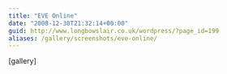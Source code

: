 ```yaml
---
title: "EVE Online"
date: "2008-12-30T21:32:14+00:00"
guid: http://www.longbowslair.co.uk/wordpress/?page_id=199
aliases: /gallery/screenshots/eve-online/
---
```


\[gallery\]

